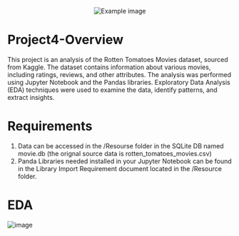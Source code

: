 <p align="center">
  <img src="https://user-images.githubusercontent.com/112281976/223488830-f6b3845a-da2c-4308-9753-e08669ea95bb.png" alt="Example image" />
</p>


# Project4-Overview
This project is an analysis of the Rotten Tomatoes Movies dataset, sourced from Kaggle. The dataset contains information about various movies, including ratings, reviews, and other attributes.
The analysis was performed using Jupyter Notebook and the Pandas libraries. Exploratory Data Analysis (EDA) techniques were used to examine the data, identify patterns, and extract insights.
# Requirements
1. Data can be accessed in the /Resourse folder in the SQLite DB named movie.db (the orignal source data is rotten_tomatoes_movies.csv)
2. Panda Libraries needed installed in your Jupyter Notebook can be found in the Library Import Requirement document located in the /Resource folder.
# EDA
![image](https://user-images.githubusercontent.com/112281976/223491687-e6a7b67f-46b0-46c1-94a3-70be8b6a8722.png)
